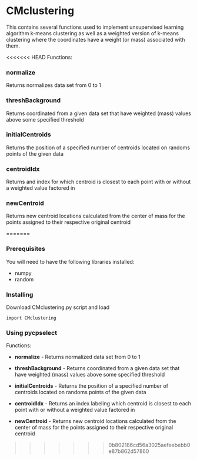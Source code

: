 # CMclustering

This contains several functions used to implement unsupervised learning algorithm k-means clustering as well as a weighted version of k-means clustering where the coordinates have a weight (or mass) associated with them.

<<<<<<< HEAD
Functions: 

### normalize
Returns normalizes data set from 0 to 1

### threshBackground
Returns coordinated from a given data set that have weighted (mass) values above some specified threshold

### initialCentroids
Returns the position of a specified number of centroids located on randoms points of the given data

### centroidIdx
Returns and index for which centroid is closest to each point with or without a weighted value factored in

### newCentroid
Returns new centroid locations calculated from the center of mass for the points assigned to their respective original centroid

=======
### Prerequisites

You will need to have the following libraries installed:
* numpy
* random

### Installing

Download CMclustering.py script and load

```
import CMclustering
```

### Using pycpselect

Functions: 

* **normalize** - Returns normalized data set from 0 to 1

* **threshBackground** - Returns coordinated from a given data set that have weighted (mass) values above some specified threshold

* **initialCentroids** - Returns the position of a specified number of centroids located on randoms points of the given data

* **centroidIdx** - Returns an index labeling which centroid is closest to each point with or without a weighted value factored in

* **newCentroid** - Returns new centroid locations calculated from the center of mass for the points assigned to their respective original centroid
>>>>>>> 0b802186cd56a3025aefeebebb0e87b862d57860
